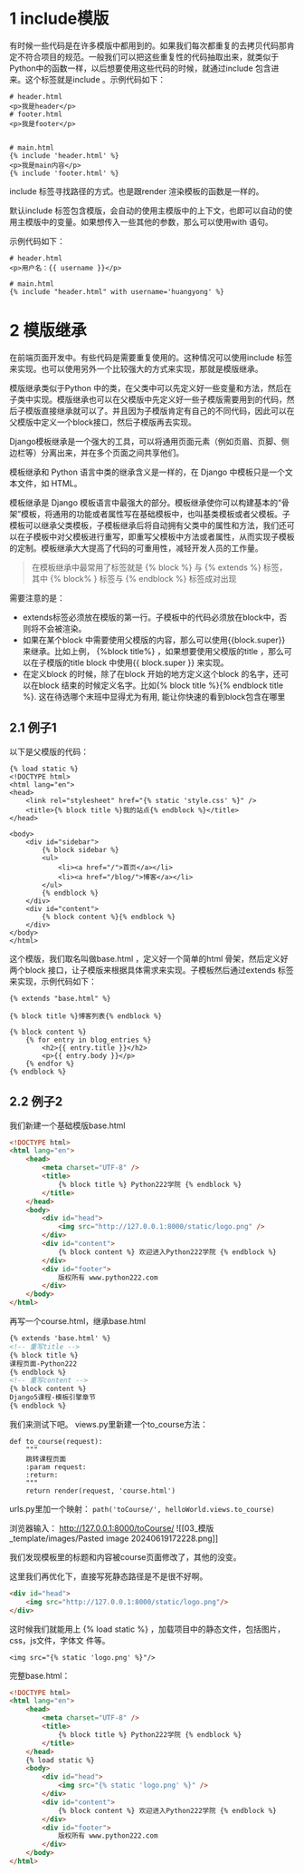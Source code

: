 

# 1 include模版 

有时候一些代码是在许多模版中都用到的。如果我们每次都重复的去拷贝代码那肯定不符合项目的规范。一般我们可以把这些重复性的代码抽取出来，就类似于Python中的函数一样，以后想要使用这些代码的时候，就通过include 包含进来。这个标签就是include 。示例代码如下：


```
# header.html
<p>我是header</p>
# footer.html
<p>我是footer</p>


# main.html
{% include 'header.html' %}
<p>我是main内容</p>
{% include 'footer.html' %}
```


include 标签寻找路径的方式。也是跟render 渲染模板的函数是一样的。

默认include 标签包含模版，会自动的使用主模版中的上下文，也即可以自动的使用主模版中的变量。如果想传入一些其他的参数，那么可以使用with 语句。

示例代码如下：
```
# header.html
<p>用户名：{{ username }}</p>

# main.html
{% include "header.html" with username='huangyong' %}
```


# 2 模版继承


在前端页面开发中。有些代码是需要重复使用的。这种情况可以使用include 标签来实现。也可以使用另外一个比较强大的方式来实现，那就是模版继承。

模版继承类似于Python 中的类，在父类中可以先定义好一些变量和方法，然后在子类中实现。模版继承也可以在父模版中先定义好一些子模版需要用到的代码，然后子模版直接继承就可以了。并且因为子模版肯定有自己的不同代码，因此可以在父模版中定义一个block接口，然后子模版再去实现。

Django模板继承是一个强大的工具，可以将通用页面元素（例如页眉、页脚、侧边栏等）分离出来，并在多个页面之间共享他们。

模板继承和 Python 语言中类的继承含义是一样的，在 Django 中模板只是一个文本文件，如 HTML。

模板继承是 Django 模板语言中最强大的部分。模板继承使你可以构建基本的“骨架”模板，将通用的功能或者属性写在基础模板中，也叫基类模板或者父模板。子模板可以继承父类模板，子模板继承后将自动拥有父类中的属性和方法，我们还可以在子模板中对父模板进行重写，即重写父模板中方法或者属性，从而实现子模板的定制。模板继承大大提高了代码的可重用性，减轻开发人员的工作量。

> 在模板继承中最常用了标签就是 {% block %} 与 {% extends %} 标签，其中 {% block% } 标签与 {%
endblock %} 标签成对出现


需要注意的是：
- extends标签必须放在模版的第一行。子模板中的代码必须放在block中，否则将不会被渲染。
- 如果在某个block 中需要使用父模版的内容，那么可以使用{{block.super}} 来继承。比如上例， {%block title%} ，如果想要使用父模版的title ，那么可以在子模版的title block 中使用{{ block.super }} 来实现。
- 在定义block 的时候，除了在block 开始的地方定义这个block 的名字，还可以在block 结束的时候定义名字。比如{% block title %}{% endblock title %}. 这在待选哪个末班中显得尤为有用, 能让你快速的看到block包含在哪里 


## 2.1 例子1

以下是父模版的代码：

```
{% load static %}
<!DOCTYPE html>
<html lang="en">
<head>
    <link rel="stylesheet" href="{% static 'style.css' %}" />
    <title>{% block title %}我的站点{% endblock %}</title>
</head>

<body>
    <div id="sidebar">
        {% block sidebar %}
        <ul>
            <li><a href="/">首页</a></li>
            <li><a href="/blog/">博客</a></li>
        </ul>
        {% endblock %}
    </div>
    <div id="content">
        {% block content %}{% endblock %}
    </div>
</body>
</html>
```


这个模版，我们取名叫做base.html ，定义好一个简单的html 骨架，然后定义好两个block 接口，让子模版来根据具体需求来实现。子模板然后通过extends 标签来实现，示例代码如下：

```
{% extends "base.html" %}

{% block title %}博客列表{% endblock %}

{% block content %}
    {% for entry in blog_entries %}
        <h2>{{ entry.title }}</h2>
        <p>{{ entry.body }}</p>
    {% endfor %}
{% endblock %}
```


## 2.2 例子2 

我们新建一个基础模版base.html
```html
<!DOCTYPE html>
<html lang="en">
    <head>
        <meta charset="UTF-8" />
        <title>
            {% block title %} Python222学院 {% endblock %}
        </title>
    </head>
    <body>
        <div id="head">
            <img src="http://127.0.0.1:8000/static/logo.png" />
        </div>
        <div id="content">
            {% block content %} 欢迎进入Python222学院 {% endblock %}
        </div>
        <div id="footer">
            版权所有 www.python222.com
        </div>
    </body>
</html>

```

再写一个course.html，继承base.html
```html
{% extends 'base.html' %}
<!-- 重写title -->
{% block title %}
课程页面-Python222
{% endblock %}
<!-- 重写content -->
{% block content %}
Django5课程-模板引擎章节
{% endblock %}
```

我们来测试下吧。
views.py里新建一个to_course方法：

```
def to_course(request):
	"""
	跳转课程页面
	:param request:
	:return:
	"""
	return render(request, 'course.html')
```

urls.py里加一个映射：
`path('toCourse/', helloWorld.views.to_course)`


浏览器输入： http://127.0.0.1:8000/toCourse/
![[03_模版_template/images/Pasted image 20240619172228.png]]

我们发现模板里的标题和内容被course页面修改了，其他的没变。

这里我们再优化下，直接写死静态路径是不是很不好啊。
```html
<div id="head">
	<img src="http://127.0.0.1:8000/static/logo.png"/>
</div>
```

这时候我们就能用上 {% load static %} ，加载项目中的静态文件，包括图片，css，js文件，字体文
件等。
```
<img src="{% static 'logo.png' %}"/>
```

完整base.html：
```html
<!DOCTYPE html>
<html lang="en">
    <head>
        <meta charset="UTF-8" />
        <title>
            {% block title %} Python222学院 {% endblock %}
        </title>
    </head>
    {% load static %}
    <body>
        <div id="head">
            <img src="{% static 'logo.png' %}" />
        </div>
        <div id="content">
            {% block content %} 欢迎进入Python222学院 {% endblock %}
        </div>
        <div id="footer">
            版权所有 www.python222.com
        </div>
    </body>
</html>

```


